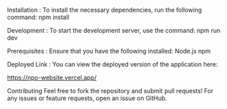 Installation :
To install the necessary dependencies, run the following command: npm install

Development :
To start the development server, use the command: npm run dev

Prerequisites :
Ensure that you have the following installed:
  Node.js
  npm
  
Deployed Link :
You can view the deployed version of the application here:

https://npo-website.vercel.app/

Contributing
Feel free to fork the repository and submit pull requests! For any issues or feature requests, open an issue on GitHub.







